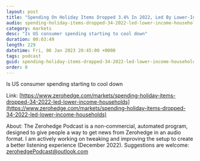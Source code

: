 ```yaml
---
layout: post
title: "Spending On Holiday Items Dropped 3.4% In 2022, Led By Lower-Income Households"
audio: spending-holiday-items-dropped-34-2022-led-lower-income-households-0
category: markets
desc: "Is US consumer spending starting to cool down"
duration: 00:03:49
length: 229
datetime: Fri, 06 Jan 2023 20:45:00 +0000
tags: podcast
guid: spending-holiday-items-dropped-34-2022-led-lower-income-households-0
order: 0
---
```

Is US consumer spending starting to cool down

Link: [https://www.zerohedge.com/markets/spending-holiday-items-dropped-34-2022-led-lower-income-households](https://www.zerohedge.com/markets/spending-holiday-items-dropped-34-2022-led-lower-income-households)

About: The Zerohedge Podcast is a non-commercial, automated program, designed to give people a way to get news from Zerohedge in an audio format.  I am actively working on tweaking and improving the setup to create a better listening experience (December 2022).  Suggestions are welcome: [zerohedgePodcast@outlook.com](mailto:zerohedgePodcast@outlook.com)